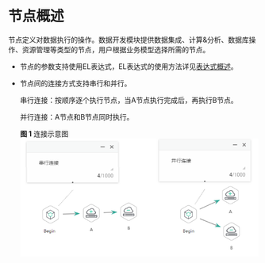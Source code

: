 # 节点概述<a name="dgc_01_0442"></a>

节点定义对数据执行的操作。数据开发模块提供数据集成、计算&分析、数据库操作、资源管理等类型的节点，用户根据业务模型选择所需的节点。

-   节点的参数支持使用EL表达式，EL表达式的使用方法详见[表达式概述](表达式概述.md)。
-   节点间的连接方式支持串行和并行。

    串行连接：按顺序逐个执行节点，当A节点执行完成后，再执行B节点。

    并行连接：A节点和B节点同时执行。

    **图 1**  连接示意图<a name="zh-cn_topic_0130724863_fig1094618382246"></a>  
    ![](figures/连接示意图.png "连接示意图")


